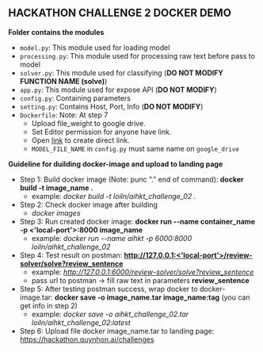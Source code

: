 ## HACKATHON CHALLENGE 2 DOCKER DEMO
**Folder contains the modules**
- `model.py`: This module used for loading model 
- `processing.py`: This module used for processing raw text before pass to model
- `solver.py`: This module used for classifying (**DO NOT MODIFY FUNCTION NAME (solve)**)
- `app.py`: This module used for expose API (**DO NOT MODIFY**)
- `config.py`: Containing parameters
- `setting.py`: Contains Host, Port, Info (**DO NOT MODIFY**)
- `Dockerfile`: Note: At step 7
  + Upload file_weight to google drive.
  + Set Editor permission for anyone have link.
  + Open [link](https://sites.google.com/site/gdocs2direct/) to create direct link. 
  + `MODEL_FILE_NAME` in `config.py` must same name on `google_drive`


**Guideline for duilding docker-image and upload to landing page**
- Step 1: Build docker image (Note: punc "." end of command): **docker build -t image_name .**
  + example: *docker build -t loiln/aihkt_challenge_02 .*
- Step 2: Check docker image after building
  + *docker images*
- Step 3: Run created docker image: **docker run --name container_name -p <'local-port'>:8000 image_name**
  + example: *docker run --name aihkt -p 6000:8000 loiln/aihkt_challenge_02*
- Step 4: Test result on postman: **http://127.0.0.1:<'local-port'>/review-solver/solve?review_sentence**
  + example: *http://127.0.0.1:6000/review-solver/solve?review_sentence*
  + pass url to postman -> fill raw text in parameters **review_sentence**
- Step 5: After testing postman success, wrap docker to docker-image.tar: **docker save -o image_name.tar image_name:tag** (you can get info in step 2)
  + example: *docker save -o aihkt_challenge_02.tar loiln/aihkt_challenge_02:latest*
- Step 6: Upload file docker image_name.tar to landing page: https://hackathon.quynhon.ai/challenges